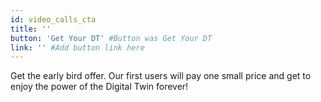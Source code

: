 ```yaml
---
id: video_calls_cta
title: ''
button: 'Get Your DT' #Button was Get Your DT
link: '' #Add button link here
---
```


Get the early bird offer. Our first users will pay one small price and get to enjoy the power of the Digital Twin forever!